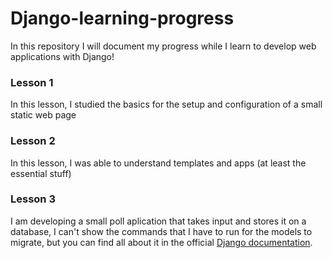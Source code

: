 # Django-learning-progress
In this repository I will document my progress while I learn to develop web applications with Django!

<h3>Lesson 1</h1>
<p>In this lesson, I studied the basics for the setup and configuration of a small static web page</p>

<h3>Lesson 2</h1>
<p>In this lesson, I was able to understand templates and apps (at least the essential stuff)</p>

<h3>Lesson 3</h1>
<p>I am developing a small poll aplication that takes input and stores it on a database, 
  I can't show the commands that I have to run for the models to migrate, but you can find all about 
it in the official <a href="https://docs.djangoproject.com/en/5.1/ref/databases/">Django documentation</a>.</p>
